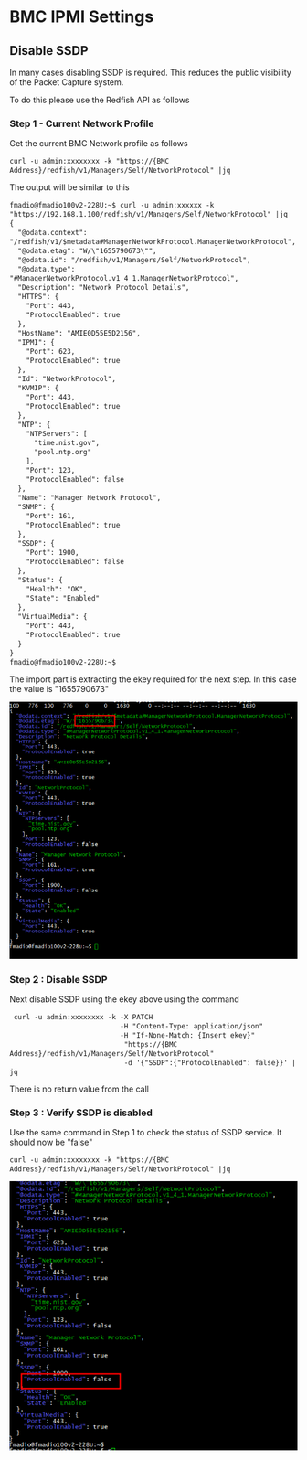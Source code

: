 # BMC IPMI Settings

## Disable SSDP

In many cases disabling SSDP is required. This reduces the public visibility of the Packet Capture system.

To do this please use the Redfish API as follows

### Step 1 - Current Network Profile

Get the current BMC Network profile as follows

```
curl -u admin:xxxxxxxx -k "https://{BMC Address}/redfish/v1/Managers/Self/NetworkProtocol" |jq
```

The output will be similar to this

```
fmadio@fmadio100v2-228U:~$ curl -u admin:xxxxxx -k "https://192.168.1.100/redfish/v1/Managers/Self/NetworkProtocol" |jq
{
  "@odata.context": "/redfish/v1/$metadata#ManagerNetworkProtocol.ManagerNetworkProtocol",
  "@odata.etag": "W/\"1655790673\"",
  "@odata.id": "/redfish/v1/Managers/Self/NetworkProtocol",
  "@odata.type": "#ManagerNetworkProtocol.v1_4_1.ManagerNetworkProtocol",
  "Description": "Network Protocol Details",
  "HTTPS": {
    "Port": 443,
    "ProtocolEnabled": true
  },
  "HostName": "AMIE0D55E5D2156",
  "IPMI": {
    "Port": 623,
    "ProtocolEnabled": true
  },
  "Id": "NetworkProtocol",
  "KVMIP": {
    "Port": 443,
    "ProtocolEnabled": true
  },
  "NTP": {
    "NTPServers": [
      "time.nist.gov",
      "pool.ntp.org"
    ],
    "Port": 123,
    "ProtocolEnabled": false
  },
  "Name": "Manager Network Protocol",
  "SNMP": {
    "Port": 161,
    "ProtocolEnabled": true
  },
  "SSDP": {
    "Port": 1900,
    "ProtocolEnabled": false
  },
  "Status": {
    "Health": "OK",
    "State": "Enabled"
  },
  "VirtualMedia": {
    "Port": 443,
    "ProtocolEnabled": true
  }
}
fmadio@fmadio100v2-228U:~$

```

The import part is extracting the ekey required for the next step. In this case the value is  "1655790673"

![Redfish EKey](<../.gitbook/assets/image (124).png>)

### Step 2 : Disable SSDP

Next disable SSDP using the ekey above using the command

```
 curl -u admin:xxxxxxxx -k -X PATCH 
                           -H "Content-Type: application/json" 
                           -H "If-None-Match: {Insert ekey}" 
                            "https://{BMC Address}/redfish/v1/Managers/Self/NetworkProtocol"  
                            -d '{"SSDP":{"ProtocolEnabled": false}}' | jq

```

There is no return value from the call

### Step 3 : Verify SSDP is disabled

Use the same command in Step 1 to check the status of SSDP service. It should now be "false"

```
curl -u admin:xxxxxxxx -k "https://{BMC Address}/redfish/v1/Managers/Self/NetworkProtocol" |jq
```

![](<../.gitbook/assets/image (132).png>)
